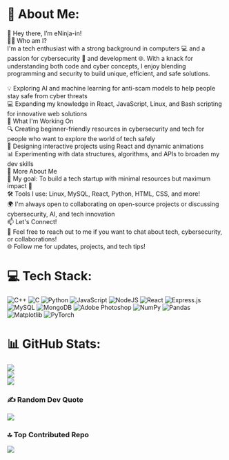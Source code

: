 # 💫 About Me:
👋 Hey there, I’m eNinja-in!<br>🧑‍💻 Who am I?<br>I'm a tech enthusiast with a strong background in computers 💻 and a passion for cybersecurity 🔐 and development 🌐. With a knack for understanding both code and cyber concepts, I enjoy blending programming and security to build unique, efficient, and safe solutions.<br><br>💡 Exploring AI and machine learning for anti-scam models to help people stay safe from cyber threats<br>💻 Expanding my knowledge in React, JavaScript, Linux, and Bash scripting for innovative web solutions<br>🧩 What I'm Working On<br>🔍 Creating beginner-friendly resources in cybersecurity and tech for people who want to explore the world of tech safely<br>📂 Designing interactive projects using React and dynamic animations<br>📊 Experimenting with data structures, algorithms, and APIs to broaden my dev skills<br>💬 More About Me<br>🎯 My goal: To build a tech startup with minimal resources but maximum impact 🌱<br>🛠️ Tools I use: Linux, MySQL, React, Python, HTML, CSS, and more!<br>🌍 I'm always open to collaborating on open-source projects or discussing cybersecurity, AI, and tech innovation<br>📫 Let's Connect!<br>💬 Feel free to reach out to me if you want to chat about tech, cybersecurity, or collaborations!<br>🌐 Follow me for updates, projects, and tech tips!


# 💻 Tech Stack:
![C++](https://img.shields.io/badge/c++-%2300599C.svg?style=for-the-badge&logo=c%2B%2B&logoColor=white) ![C](https://img.shields.io/badge/c-%2300599C.svg?style=for-the-badge&logo=c&logoColor=white) ![Python](https://img.shields.io/badge/python-3670A0?style=for-the-badge&logo=python&logoColor=ffdd54) ![JavaScript](https://img.shields.io/badge/javascript-%23323330.svg?style=for-the-badge&logo=javascript&logoColor=%23F7DF1E) ![NodeJS](https://img.shields.io/badge/node.js-6DA55F?style=for-the-badge&logo=node.js&logoColor=white) ![React](https://img.shields.io/badge/react-%2320232a.svg?style=for-the-badge&logo=react&logoColor=%2361DAFB) ![Express.js](https://img.shields.io/badge/express.js-%23404d59.svg?style=for-the-badge&logo=express&logoColor=%2361DAFB) ![MySQL](https://img.shields.io/badge/mysql-4479A1.svg?style=for-the-badge&logo=mysql&logoColor=white) ![MongoDB](https://img.shields.io/badge/MongoDB-%234ea94b.svg?style=for-the-badge&logo=mongodb&logoColor=white) ![Adobe Photoshop](https://img.shields.io/badge/adobe%20photoshop-%2331A8FF.svg?style=for-the-badge&logo=adobe%20photoshop&logoColor=white) ![NumPy](https://img.shields.io/badge/numpy-%23013243.svg?style=for-the-badge&logo=numpy&logoColor=white) ![Pandas](https://img.shields.io/badge/pandas-%23150458.svg?style=for-the-badge&logo=pandas&logoColor=white) ![Matplotlib](https://img.shields.io/badge/Matplotlib-%23ffffff.svg?style=for-the-badge&logo=Matplotlib&logoColor=black) ![PyTorch](https://img.shields.io/badge/PyTorch-%23EE4C2C.svg?style=for-the-badge&logo=PyTorch&logoColor=white)
# 📊 GitHub Stats:
![](https://github-readme-stats.vercel.app/api?username=eNinja-In&theme=radical&hide_border=false&include_all_commits=true&count_private=true)<br/>
![](https://github-readme-streak-stats.herokuapp.com/?user=eNinja-In&theme=radical&hide_border=false)<br/>
![](https://github-readme-stats.vercel.app/api/top-langs/?username=eNinja-In&theme=radical&hide_border=false&include_all_commits=true&count_private=true&layout=compact)

### ✍️ Random Dev Quote
![](https://quotes-github-readme.vercel.app/api?type=horizontal&theme=radical)

### 🔝 Top Contributed Repo
![](https://github-contributor-stats.vercel.app/api?username=eNinja-In&limit=5&theme=radical&combine_all_yearly_contributions=true)


<!-- Proudly created with GPRM ( https://gprm.itsvg.in ) -->
